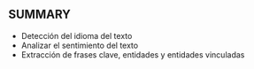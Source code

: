 ## SUMMARY
+ Detección del idioma del texto
+ Analizar el sentimiento del texto
+ Extracción de frases clave, entidades y entidades vinculadas